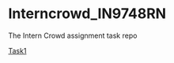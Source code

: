 # Interncrowd_IN9748RN
The Intern Crowd assignment task repo

[Task1](https://youngsterjaidev.github.io/Interncrowd_IN9748RN/task1/)
